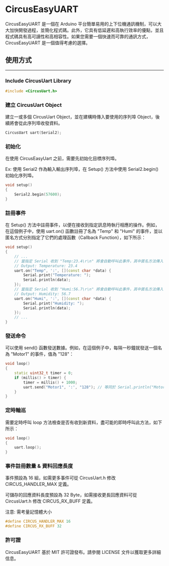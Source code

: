 # **CircusEasyUART**

CircusEasyUART 是一個在 Arduino 平台簡單易用的上下位機通訊機制，可以大大加快開發過程，並簡化程式碼。此外，它具有低延遲和高執行效率的優點，並且程式碼具有高可讀性和高相容性。如果您需要一個快速而可靠的通訊方式，CircusEasyUART 是一個值得考慮的選擇。
## 使用方式

---

### Include CircusUart Library

```C++
#include <CircusUart.h>
```

### 建立 CircusUart Object

建立一或多個 CircusUart Object，並在建構時傳入要使用的序列埠 Object，後續將會從此序列埠收發資料。

```C++
CircusUart uart(Serial2);
```

### 初始化

在使用 CircusEasyUart 之前，需要先初始化目標序列埠。

Ex: 使用 Serial2 作為輸入輸出序列埠，在 Setup() 方法中使用 Serial2.begin() 初始化序列埠。

```C++
void setup()
{
    Serial2.begin(57600);
}
```

### 註冊事件

在 Setup() 方法中註冊事件，以便在接收到指定訊息時執行相應的操作。例如，在這個例子中，使用 uart.on() 函數註冊了名為 "Temp" 和 "Humi" 的事件，並以匿名方式分別指定了它們的處理函數（Callback Function），如下所示：

```C++
void setup()
{
    // ...
	// 當指定 Serial 收到 "Temp:23.4\r\n" 將會自動呼叫此事件，其中匿名方法傳入參數(*data)為"23.4"
	// Output: Temperature: 23.4
    uart.on("Temp", ':', [](const char *data) {
        Serial.print("Temperature: ");
        Serial.println(data);
    });
	// 當指定 Serial 收到 "Humi:56.7\r\n" 將會自動呼叫此事件，其中匿名方法傳入參數(*data)為"56.7"
	// Output: Humidity: 56.7
    uart.on("Humi", ':', [](const char *data) {
        Serial.print("Humidity: ");
        Serial.println(data);
    });
    // ...
}
```

### 發送命令

可以使用 send() 函數發送數據。例如，在這個例子中，每隔一秒鐘就發送一個名為 "Motor1" 的事件，值為 "128"：

```C++
void loop()
{
    static uint32_t timer = 0;
    if (millis() > timer) {
        timer = millis() + 1000;
        uart.send("Motor1", ':', "128"); // 等同於 Serial.println("Motor1:128");
    }
}
```

### 定時輪巡

需要定時呼叫 loop 方法檢查是否有收到新資料，盡可能的即時呼叫此方法，如下所示：

```C++
void loop()
{
    uart.loop();
}
```

### 事件註冊數量 & 資料回應長度

事件預設為 16 組，如需更多事件可從 CircusUart.h 修改 CIRCUS_HANDLER_MAX 定義。

可儲存的回應資料長度預設為 32 Byte，如需接收更長回應資料可從 CircusUart.h 修改 CIRCUS_RX_BUFF 定義。

注意: 需考量記憶體大小

```cpp
#define CIRCUS_HANDLER_MAX 16
#define CIRCUS_RX_BUFF 32
```

### 許可證

CircusEasyUART 基於 MIT 許可證發布。請參閱 LICENSE 文件以獲取更多詳細信息。

